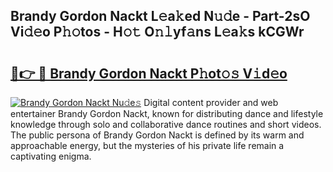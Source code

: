 ## Brandy Gordon Nackt L𝚎a𝚔ed N𝚞𝚍e - Part-2sO Vi𝚍𝚎o P𝚑𝚘tos - H𝚘𝚝 O𝚗𝚕yf𝚊ns L𝚎a𝚔s kCGWr

# <h2><a href="http://kfahbc.oniu.top/?m=Brandy+Gordon+Nackt">🔗👉 🔴 Brandy Gordon Nackt P𝚑ot𝚘𝚜 V𝚒d𝚎o</a></h2>

[![Brandy Gordon Nackt Nu𝚍e𝚜](https://i.imgur.com/0qMVB7G.gif)](http://kfahbc.oniu.top/?m=Brandy+Gordon+Nackt)
Digital content provider and web entertainer Brandy Gordon Nackt, known for distributing dance and lifestyle knowledge through solo and collaborative dance routines and short videos. The public persona of Brandy Gordon Nackt is defined by its warm and approachable energy, but the mysteries of his private life remain a captivating enigma.  
